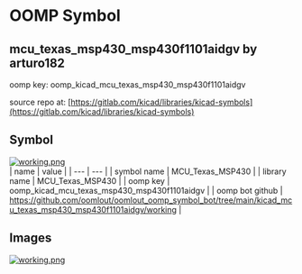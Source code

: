 # OOMP Symbol  
## mcu_texas_msp430_msp430f1101aidgv  by arturo182  
  
oomp key: oomp_kicad_mcu_texas_msp430_msp430f1101aidgv  
  
source repo at: [https://gitlab.com/kicad/libraries/kicad-symbols](https://gitlab.com/kicad/libraries/kicad-symbols)  
## Symbol  
  
[![working.png](working_600.png)](working.png)  
| name | value | 
| --- | --- | 
| symbol name | MCU_Texas_MSP430 | 
| library name | MCU_Texas_MSP430 | 
| oomp key | oomp_kicad_mcu_texas_msp430_msp430f1101aidgv | 
| oomp bot github | https://github.com/oomlout/oomlout_oomp_symbol_bot/tree/main/kicad_mcu_texas_msp430_msp430f1101aidgv/working | 
## Images  
  
[![working.png](working_140.png)](working.png)  
